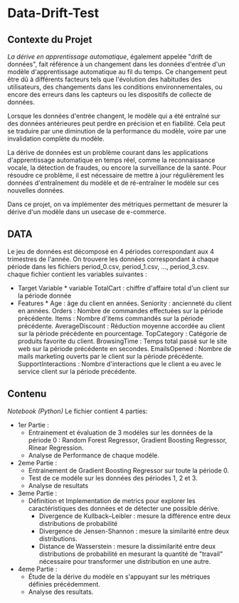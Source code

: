 # Data-Drift-Test

## Contexte du Projet
*La dérive en apprentissage automatique*, également appelée "drift de données", fait référence à un changement dans les données d'entrée d'un modèle d'apprentissage automatique au fil du temps. Ce changement peut être dû à différents facteurs tels que l'évolution des habitudes des utilisateurs, des changements dans les conditions environnementales, ou encore des erreurs dans les capteurs ou les dispositifs de collecte de données.

Lorsque les données d'entrée changent, le modèle qui a été entraîné sur des données antérieures peut perdre en précision et en fiabilité. Cela peut se traduire par une diminution de la performance du modèle, voire par une invalidation complète du modèle.

La dérive de données est un problème courant dans les applications d'apprentissage automatique en temps réel, comme la reconnaissance vocale, la détection de fraudes, ou encore la surveillance de la santé. Pour résoudre ce problème, il est nécessaire de mettre à jour régulièrement les données d'entraînement du modèle et de ré-entraîner le modèle sur ces nouvelles données.

Dans ce projet, on va implémenter des métriques permettant de mesurer la dérive d'un modèle dans un usecase de e-commerce.

## DATA
Le jeu de données est décomposé en 4 périodes correspondant aux 4 trimestres de l'année. On trouvere les données correspondant à chaque période dans les fichiers period_0.csv, period_1.csv, ..., period_3.csv.
chaque fichier contient les variables suivantes : 
* Target Variable * 
variable TotalCart : chiffre d'affaire total d'un client sur la période donnée
* Features *
Age : âge du client en années.
Seniority : ancienneté du client en années.
Orders : Nombre de commandes effectuées sur la période précédente.
Items : Nombre d'items commandés sur la période précédente.
AverageDiscount : Réduction moyenne accordée au client sur la période précédente en pourcentage.
TopCategory : Catégorie de produits favorite du client.
BrowsingTime : Temps total passé sur le site web sur la période précédente en secondes.
EmailsOpened : Nombre de mails marketing ouverts par le client sur la période précédente.
SupportInteractions : Nombre d'interactions que le client a eu avec le service client sur la période précédente.

## Contenu
*Notebook (Python)*
Le fichier contient 4 parties:
- 1er Partie : 
  - Entrainement et évaluation de 3 modéles sur les données de la période 0 : Random Forest Regressor, Gradient Boosting Regressor, Rinear Regression.
  - Analyse de Performance de chaque modéle.
- 2eme Partie : 
  - Entrainement de Gradient Boosting Regressor sur toute la période 0.
  - Test de ce modéle sur les données des périodes 1, 2 et 3. 
  - Analyse de resultats
- 3eme Partie : 
  - Définition et Implementation de metrics pour explorer les caractéristiques des données et de détecter une possible dérive.
    - Divergence de Kullback–Leibler : mesure la différence entre deux distributions de probabilité
    - Divergence de Jensen-Shannon : mesure la similarité entre deux distributions.
    - Distance de Wasserstein : mesure la dissimilarité entre deux distributions de probabilité en mesurant la quantité de "travail" nécessaire pour transformer une distribution en une autre.
- 4eme Partie : 
  - Étude de la dérive du modèle en s'appuyant sur les métriques définies précédemment.
  - Analyse des resultats.

    




